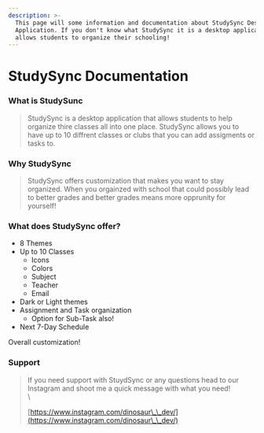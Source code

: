 ```yaml
---
description: >-
  This page will some information and documentation about StudySync Desktop
  Application. If you don't know what StudySync it is a desktop application that
  allows students to organize their schooling!
---
```


# StudySync Documentation

### What is StudySunc

> StudySync is a desktop application that allows students to help organize thire classes all into one place. StudySync allows you to have up to 10 diffrent classes or clubs that you can add assigments or tasks to.&#x20;

### Why StudySync

> StudySync offers customization that makes you want to stay organized. When you orgainzed with school that could possibly lead to better grades and better grades means more opprunity for yourself!

### What does StudySync offer?

* 8 Themes
* Up to 10 Classes
  * Icons
  * Colors
  * Subject
  * Teacher
  * Email
* Dark or Light themes
* Assignment and Task organization
  * Option for Sub-Task also!
* Next 7-Day Schedule

Overall customization!

### Support

> If you need support with StuydSync or any questions head to our Instagram and shoot me a quick message with what you need!\
> \
>
>
> [https://www.instagram.com/dinosaur\_\_dev/](https://www.instagram.com/dinosaur\_\_dev/)









